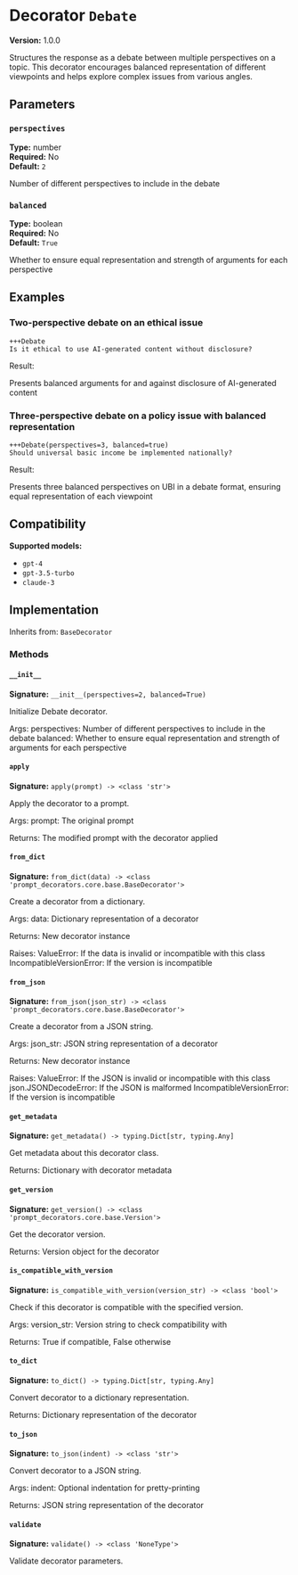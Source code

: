 # Decorator `Debate`

**Version:** 1.0.0

Structures the response as a debate between multiple perspectives on a topic. This decorator encourages balanced representation of different viewpoints and helps explore complex issues from various angles.

## Parameters

### `perspectives`

**Type:** number  
**Required:** No  
**Default:** `2`  

Number of different perspectives to include in the debate

### `balanced`

**Type:** boolean  
**Required:** No  
**Default:** `True`  

Whether to ensure equal representation and strength of arguments for each perspective

## Examples

### Two-perspective debate on an ethical issue

```
+++Debate
Is it ethical to use AI-generated content without disclosure?
```

Result:

Presents balanced arguments for and against disclosure of AI-generated content

### Three-perspective debate on a policy issue with balanced representation

```
+++Debate(perspectives=3, balanced=true)
Should universal basic income be implemented nationally?
```

Result:

Presents three balanced perspectives on UBI in a debate format, ensuring equal representation of each viewpoint

## Compatibility

**Supported models:**

- `gpt-4`
- `gpt-3.5-turbo`
- `claude-3`

## Implementation

Inherits from: `BaseDecorator`

### Methods

#### `__init__`

**Signature:** `__init__(perspectives=2, balanced=True)`

Initialize Debate decorator.

Args:
    perspectives: Number of different perspectives to include in the debate
    balanced: Whether to ensure equal representation and strength of arguments for each perspective

#### `apply`

**Signature:** `apply(prompt) -> <class 'str'>`

Apply the decorator to a prompt.

Args:
    prompt: The original prompt
    
Returns:
    The modified prompt with the decorator applied

#### `from_dict`

**Signature:** `from_dict(data) -> <class 'prompt_decorators.core.base.BaseDecorator'>`

Create a decorator from a dictionary.

Args:
    data: Dictionary representation of a decorator
    
Returns:
    New decorator instance
    
Raises:
    ValueError: If the data is invalid or incompatible with this class
    IncompatibleVersionError: If the version is incompatible

#### `from_json`

**Signature:** `from_json(json_str) -> <class 'prompt_decorators.core.base.BaseDecorator'>`

Create a decorator from a JSON string.

Args:
    json_str: JSON string representation of a decorator
    
Returns:
    New decorator instance
    
Raises:
    ValueError: If the JSON is invalid or incompatible with this class
    json.JSONDecodeError: If the JSON is malformed
    IncompatibleVersionError: If the version is incompatible

#### `get_metadata`

**Signature:** `get_metadata() -> typing.Dict[str, typing.Any]`

Get metadata about this decorator class.

Returns:
    Dictionary with decorator metadata

#### `get_version`

**Signature:** `get_version() -> <class 'prompt_decorators.core.base.Version'>`

Get the decorator version.

Returns:
    Version object for the decorator

#### `is_compatible_with_version`

**Signature:** `is_compatible_with_version(version_str) -> <class 'bool'>`

Check if this decorator is compatible with the specified version.

Args:
    version_str: Version string to check compatibility with
    
Returns:
    True if compatible, False otherwise

#### `to_dict`

**Signature:** `to_dict() -> typing.Dict[str, typing.Any]`

Convert decorator to a dictionary representation.

Returns:
    Dictionary representation of the decorator

#### `to_json`

**Signature:** `to_json(indent) -> <class 'str'>`

Convert decorator to a JSON string.

Args:
    indent: Optional indentation for pretty-printing
    
Returns:
    JSON string representation of the decorator

#### `validate`

**Signature:** `validate() -> <class 'NoneType'>`

Validate decorator parameters.

